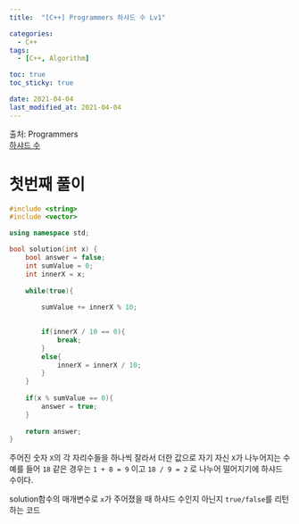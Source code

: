 ```yaml
---
title:  "[C++] Programmers 하샤드 수 Lv1" 

categories:
  - C++
tags:
  - [C++, Algorithm]

toc: true
toc_sticky: true

date: 2021-04-04
last_modified_at: 2021-04-04
---
```


출처: Programmers  
[하샤드 수](https://programmers.co.kr/learn/courses/30/lessons/12947)

# 첫번째 풀이

```cpp
#include <string>
#include <vector>

using namespace std;

bool solution(int x) {
    bool answer = false;
    int sumValue = 0;
    int innerX = x;
    
    while(true){
        
        sumValue += innerX % 10;

        
        if(innerX / 10 == 0){
            break;
        }
        else{
            innerX = innerX / 10;
        }
    }
    
    if(x % sumValue == 0){
        answer = true;
    }
    
    return answer;
}
```

주어진 숫자 `X`의 각 자리수들을 하나씩 잘라서 더한 값으로 자기 자신 `X`가 나누어지는 수  
예를 들어 `18` 같은 경우는 `1 + 8 = 9` 이고 `18 / 9 = 2` 로 나누어 떨어지기에 하샤드 수이다.  
  
solution함수의 매개변수로 `x`가 주어졌을 때 하샤드 수인지 아닌지 `true/false`를 리턴하는 코드

<br>

<!-- [맨 위](#){: .btn .btn--primary }{: .align-right} 스크롤시 자동으로 up to 화살표가 나오므로 삭제 -->
